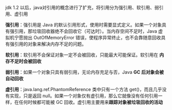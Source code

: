 
jdk 1.2 以后，java对引用的概念进行了扩充，将引用分为强引用、软引用、弱引用、虚引用

**强引用**：强引用是 Java 的默认引用形式，使用时需要显式定义。如果一个对象具有强引用，那垃圾回收器绝不会回收它（可达时）。当内存空间不足时，Java 虚拟机宁愿抛出 OutOfMemoryError 错误，使程序异常终止，也不会靠随意回收具有强引用的对象来解决内存不足的问题。

**软引用**：软引用不会保证对象一定不会被回收，只能最大可能保证。软引用在 **内存不足时会被回收**

**弱引用**：如果一个对象只具有弱引用，无论内存充足与否，Java **GC 后对象会被自动回收**

**虚引用**：java.lang.ref.PhantomReference 类中只有一个方法 get()，而且几乎没有实现，只是返回 null。如果一个对象仅有虚引用，那么它就像没有任何引用一样，在任何时候都可能被 GC 回收。虚引用主要用来**跟踪对象被垃圾回收的活动**